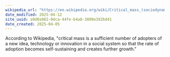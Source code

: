 ```yaml
---
wikipedia_url: "https://en.wikipedia.org/wiki/Critical_mass_(sociodynamics)"
date_modified: 2025-04-12
site_uuid: a9d0a982-0dca-44fe-b4a8-3809e392bd41
date_created: 2025-04-05
---
```


According to Wikipedia, "critical mass is a sufficient number of adopters of a new idea, technology or innovation in a social system so that the rate of adoption becomes self-sustaining and creates further growth."